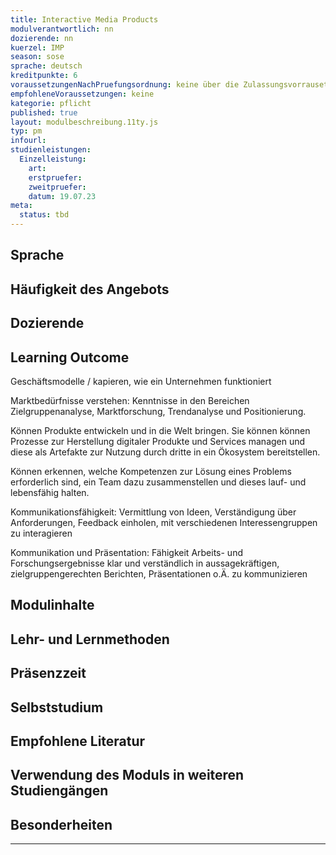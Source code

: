 ```yaml
---
title: Interactive Media Products
modulverantwortlich: nn
dozierende: nn
kuerzel: IMP
season: sose
sprache: deutsch
kreditpunkte: 6
voraussetzungenNachPruefungsordnung: keine über die Zulassungsvorrausetzungen zum Studium hinausgehenden
empfohleneVoraussetzungen: keine
kategorie: pflicht
published: true
layout: modulbeschreibung.11ty.js
typ: pm
infourl: 
studienleistungen:
  Einzelleistung:
    art: 
    erstpruefer: 
    zweitpruefer: 
    datum: 19.07.23
meta:
  status: tbd    
---
```


## Sprache

## Häufigkeit des Angebots

## Dozierende

## Learning Outcome

Geschäftsmodelle / kapieren, wie ein Unternehmen funktioniert

Marktbedürfnisse verstehen: Kenntnisse in den Bereichen Zielgruppenanalyse, Marktforschung, Trendanalyse und Positionierung.

Können Produkte entwickeln und in die Welt bringen. Sie können können Prozesse zur Herstellung digitaler Produkte und Services managen und diese als Artefakte zur Nutzung durch dritte in ein Ökosystem bereitstellen.

Können erkennen, welche Kompetenzen zur Lösung eines Problems erforderlich sind, ein Team dazu zusammenstellen und dieses lauf- und lebensfähig halten.

Kommunikationsfähigkeit: Vermittlung von Ideen, Verständigung über Anforderungen, Feedback einholen, mit verschiedenen Interessengruppen zu interagieren

Kommunikation und Präsentation: Fähigkeit Arbeits- und Forschungsergebnisse klar und verständlich in aussagekräftigen, zielgruppengerechten Berichten, Präsentationen o.Ä. zu kommunizieren

## Modulinhalte

## Lehr- und Lernmethoden

## Präsenzzeit

## Selbststudium

## Empfohlene Literatur

## Verwendung des Moduls in weiteren Studiengängen

## Besonderheiten

---
